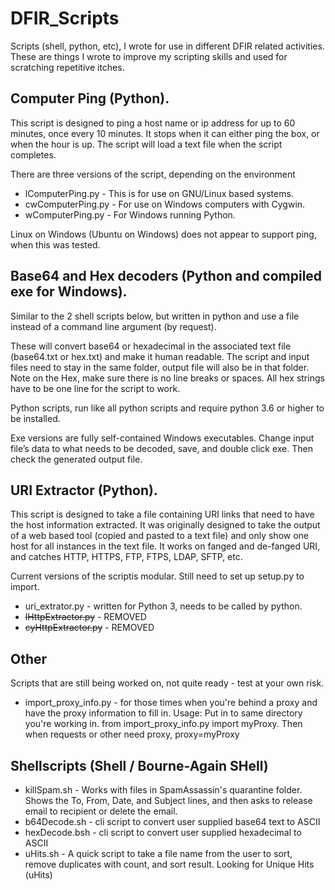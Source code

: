 # DFIR_Scripts
Scripts (shell, python, etc), I wrote for use in different DFIR related activities. These are things I wrote to improve my scripting skills and used for scratching repetitive itches.

## Computer Ping (Python).
  This script is designed to ping a host name or ip address for up to 60 minutes, once every 10 minutes. It stops when it can either ping the box, or when the hour is up. The script will load a text file when the script completes.

There are three versions of the script, depending on the environment
 * lComputerPing.py - This is for use on GNU/Linux based systems.
 * cwComputerPing.py - For use on Windows computers with Cygwin.
 * wComputerPing.py - For Windows running Python.
 
 Linux on Windows (Ubuntu on Windows) does not appear to support ping, when this was tested.

## Base64 and Hex decoders (Python and compiled exe for Windows).
  Similar to the 2 shell scripts below, but written in python and use a file instead of a command line argument (by request).
  
  These will convert base64 or hexadecimal in the associated text file (base64.txt or hex.txt) and make it human readable. The script and input files need to stay in the same folder, output file will also be in that folder. Note on the Hex, make sure there is no line breaks or spaces. All hex strings have to be one line for the script to work.
  
  Python scripts, run like all python scripts and require python 3.6 or higher to be installed.
  
  Exe versions are fully self-contained Windows executables. Change input file’s data to what needs to be decoded, save, and double click exe. Then check the generated output file.

## URI Extractor (Python).
  This script is designed to take a file containing URI links that need to have the host information extracted. It was originally designed to take the output of a web based tool (copied and pasted to a text file) and only show one host for all instances in the text file. It works on fanged and de-fanged URI, and catches HTTP, HTTPS, FTP, FTPS, LDAP, SFTP, etc.

Current versions of the scriptis modular. Still need to set up setup.py to import. 
 * uri_extrator.py - written for Python 3, needs to be called by python.
 * ~~lHttpExtractor.py~~ - REMOVED
 * ~~cyHttpExtractor.py~~ - REMOVED
 
## Other
  Scripts that are still being worked on, not quite ready - test at your own risk.
   * import_proxy_info.py - for those times when you're behind a proxy and have the proxy information to fill in. Usage: Put in to same directory you're working in.  from import_proxy_info.py import myProxy. Then when requests or other need proxy, proxy=myProxy

## Shellscripts (Shell / Bourne-Again SHell)
* killSpam.sh - Works with files in SpamAssassin's quarantine folder. Shows the To, From, Date, and Subject lines, and then asks to release email to recipient or delete the email.
* b64Decode.sh - cli script to convert user supplied base64 text to ASCII
* hexDecode.bsh - cli script to convert user supplied hexadecimal to ASCII
* uHits.sh -  A quick script to take a file name from the user to sort, remove duplicates with count, and sort result. Looking for Unique Hits (uHits)

